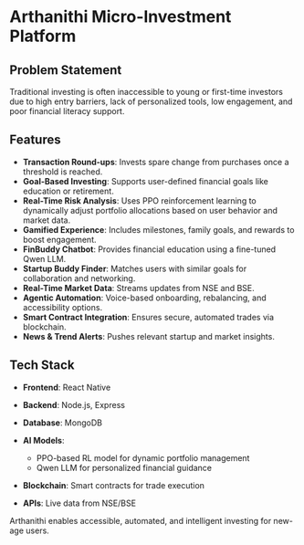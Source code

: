 # Arthanithi Micro-Investment Platform

## Problem Statement

Traditional investing is often inaccessible to young or first-time investors due to high entry barriers, lack of personalized tools, low engagement, and poor financial literacy support.

## Features

* **Transaction Round-ups**: Invests spare change from purchases once a threshold is reached.
* **Goal-Based Investing**: Supports user-defined financial goals like education or retirement.
* **Real-Time Risk Analysis**: Uses PPO reinforcement learning to dynamically adjust portfolio allocations based on user behavior and market data.
* **Gamified Experience**: Includes milestones, family goals, and rewards to boost engagement.
* **FinBuddy Chatbot**: Provides financial education using a fine-tuned Qwen LLM.
* **Startup Buddy Finder**: Matches users with similar goals for collaboration and networking.
* **Real-Time Market Data**: Streams updates from NSE and BSE.
* **Agentic Automation**: Voice-based onboarding, rebalancing, and accessibility options.
* **Smart Contract Integration**: Ensures secure, automated trades via blockchain.
* **News & Trend Alerts**: Pushes relevant startup and market insights.

## Tech Stack

* **Frontend**: React Native
* **Backend**: Node.js, Express
* **Database**: MongoDB
* **AI Models**:

  * PPO-based RL model for dynamic portfolio management
  * Qwen LLM for personalized financial guidance
* **Blockchain**: Smart contracts for trade execution
* **APIs**: Live data from NSE/BSE

Arthanithi enables accessible, automated, and intelligent investing for new-age users.
